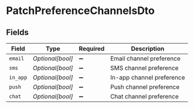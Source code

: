 # PatchPreferenceChannelsDto


## Fields

| Field                     | Type                      | Required                  | Description               |
| ------------------------- | ------------------------- | ------------------------- | ------------------------- |
| `email`                   | *Optional[bool]*          | :heavy_minus_sign:        | Email channel preference  |
| `sms`                     | *Optional[bool]*          | :heavy_minus_sign:        | SMS channel preference    |
| `in_app`                  | *Optional[bool]*          | :heavy_minus_sign:        | In-app channel preference |
| `push`                    | *Optional[bool]*          | :heavy_minus_sign:        | Push channel preference   |
| `chat`                    | *Optional[bool]*          | :heavy_minus_sign:        | Chat channel preference   |